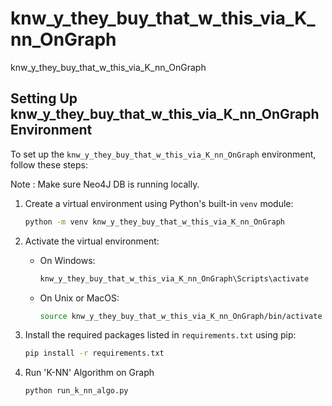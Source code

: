 # knw_y_they_buy_that_w_this_via_K_nn_OnGraph
knw_y_they_buy_that_w_this_via_K_nn_OnGraph

## Setting Up knw_y_they_buy_that_w_this_via_K_nn_OnGraph Environment

To set up the `knw_y_they_buy_that_w_this_via_K_nn_OnGraph` environment, follow these steps:

Note : Make sure Neo4J DB is running locally. 

1. Create a virtual environment using Python's built-in `venv` module:

    ```bash
    python -m venv knw_y_they_buy_that_w_this_via_K_nn_OnGraph
    ```

2. Activate the virtual environment:

    - On Windows:

        ```bash
        knw_y_they_buy_that_w_this_via_K_nn_OnGraph\Scripts\activate
        ```

    - On Unix or MacOS:

        ```bash
        source knw_y_they_buy_that_w_this_via_K_nn_OnGraph/bin/activate
        ```

3. Install the required packages listed in `requirements.txt` using pip:

    ```bash
    pip install -r requirements.txt
    ```
   
4. Run 'K-NN' Algorithm on Graph

   ```bash
   python run_k_nn_algo.py
   ```
